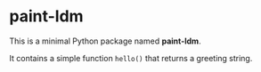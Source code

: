 # paint-ldm

This is a minimal Python package named **paint-ldm**. 

It contains a simple function `hello()` that returns a greeting string.

